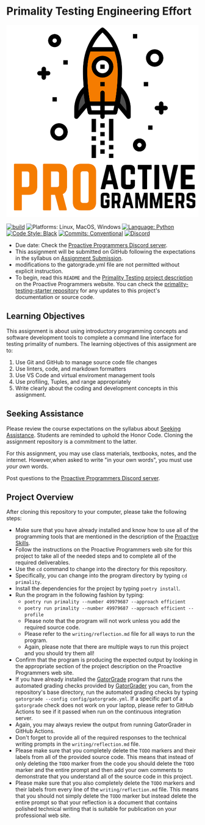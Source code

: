 # Primality Testing Engineering Effort

![Proactive Programmers](.github/images/Square-Proactive-Programmers-Logo.svg)

[![build](../../actions/workflows/build.yml/badge.svg)](../../actions/)
![Platforms: Linux, MacOS, Windows](https://img.shields.io/badge/Platform-Linux%20%7C%20MacOS%20%7C%20Windows-blue.svg)
[![Language: Python](https://img.shields.io/badge/Language-Python-blue.svg)](https://www.python.org/)
[![Code Style: Black](https://img.shields.io/badge/Code%20Style-Black-blue.svg)](https://github.com/psf/black)
[![Commits: Conventional](https://img.shields.io/badge/Commits-Conventional-blue.svg)](https://www.conventionalcommits.org/en/v1.0.0/)
[![Discord](https://img.shields.io/discord/872320492936257537?logo=discord)](https://discord.gg/kjah8MFYbR)

- Due date: Check the [Proactive Programmers Discord
server](https://discord.gg/kjah8MFYbR).
- This assignment will be submitted on GitHub following
the expectations in the syllabus on
[Assignment Submission](https://github.com/allegheny-college-cmpsc-101-fall-2023/course-materials#assignment-submission).
- modifications to the gatorgrade.yml file are not permitted without explicit instruction.
- To begin, read this `README` and the
[Primality Testing project description](https://proactiveprogrammers.com/data-abstraction/engineering-efforts/primality-testing/)
on the Proactive Programmers website.
You can check the
[primality-testing-starter repository](https://github.com/allegheny-college-cmpsc-101-fall-2023/primality-testing-starter)
for any updates to this project's documentation or
source code.

## Learning Objectives

This assignment is about using introductory programming concepts and
software development
tools to complete a command line interface for testing primality
of numbers. The learning objectives of this assignment are to:

1. Use Git and GitHub to manage source code file changes
2. Use linters, code, and markdown formatters
3. Use VS Code and virtual enviroment management tools
4. Use profiling, Tuples, and range appropriately
5. Write clearly about the coding and development concepts in this assignment.

## Seeking Assistance

Please review the course expectations on the syllabus about
[Seeking Assistance](https://github.com/allegheny-college-cmpsc-101-fall-2023/course-materials#seeking-assistance).
Students are reminded
to uphold the Honor Code. Cloning the assignment repository is a
commitment to the latter.

For this assignment, you may use class materials, textbooks, notes, and the
internet. However,when asked to write "in your own words", you must use
_your own_ words.

Post questions to the
[Proactive Programmers Discord server](https://discord.gg/kjah8MFYbR).

## Project Overview

After cloning this repository to your computer, please take the following
steps:

- Make sure that you have already installed and know how to use all of the
  programming tools that are mentioned in the description of the [Proactive
  Skills](https://proactiveprogrammers.com/proactive-skills/technical-skills/introduction-technical-skills/).
- Follow the instructions on the Proactive Programmers web site for this project
  to take all of the needed steps and to complete all of the required
  deliverables.
- Use the `cd` command to change into the directory for this repository.
- Specifically, you can change into the program directory by typing `cd primality`.
- Install the dependencies for the project by typing `poetry install`.
- Run the program in the following fashion by typing:
  - `poetry run primality --number 49979687 --approach efficient`
  - `poetry run primality --number 49979687 --approach efficient --profile`
  - Please note that the program will not work unless you add the required
    source code.
  - Please refer to the `writing/reflection.md` file for all ways to run the
    program.
  - Again, please note that there are multiple ways to run this project and you
    should try them all!
- Confirm that the program is producing the expected output by looking in the
  appropriate section of the project description on the Proactive Programmers
  web site.
- If you have already installed the
  [GatorGrade](https://github.com/GatorEducator/gatorgrade) program that runs
  the automated grading checks provided by
  [GatorGrader](https://github.com/GatorEducator/gatorgrader) you can, from the
  repository's base directory, run the automated grading checks by typing
  `gatorgrade --config config/gatorgrade.yml`. If a specific part of a
  `gatorgrade` check does not work on your laptop, please refer to GitHub
  Actions to see if it passed when run on the continuous integration server.
- Again, you may always review the output from running GatorGrader in GitHub
  Actions.
- Don't forget to provide all of the required responses to the technical writing
  prompts in the `writing/reflection.md` file.
- Please make sure that you completely delete the `TODO` markers and their
  labels from all of the provided source code. This means that instead of only
  deleting the `TODO` marker from the code you should delete the `TODO` marker
  and the entire prompt and then add your own comments to demonstrate that you
  understand all of the source code in this project.
- Please make sure that you also completely delete the `TODO` markers and their
  labels from every line of the `writing/reflection.md` file. This means that
  you should not simply delete the `TODO` marker but instead delete the entire
  prompt so that your reflection is a document that contains polished technical
  writing that is suitable for publication on your professional web site.
